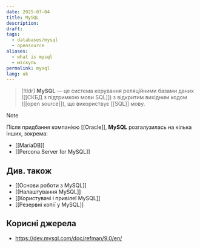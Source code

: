 ```yaml
---
date: 2025-07-04
title: MySQL
description: 
draft: 
tags:
  - databases/mysql
  - opensource
aliases:
  - what is mysql
  - міскуль
permalink: mysql
lang: uk
---
```


> [!tldr]
> **MySQL** — це система керування реляційними базами даних ([[СКБД з підтримкою мови SQL]]) з відкритим вихідним кодом ([[open source]]), що використвує [[SQL]] мову.

> [!note] 
> Після придбання компанією [[Oracle]], **MySQL** розгалузилась на кілька інших, зокрема:
> - [[MariaDB]]
> - [[Percona Server for MySQL]]

## Див. також

- [[Основи роботи з MySQL]]
- [[Налаштування MySQL]]
- [[Користувачі і привілеї MySQL]]
- [[Резервні копії у MySQL]]

## Корисні джерела

- https://dev.mysql.com/doc/refman/9.0/en/